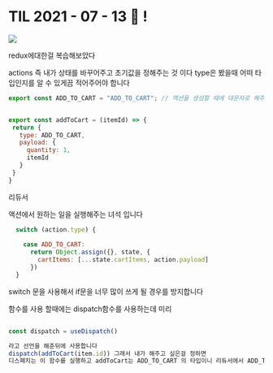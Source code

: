 # TIL 2021 - 07 - 13 📖 !
 <img src="Sprint.png" align="center" />

 redux에대한걸 복습해보았다 




 actions 즉 내가 상태를 바꾸어주고 초기값을 정해주는 것 이다 
 type은 봤을때 어떠 타입인지를 알 수 있게끔 적어주어야 합니다 
 ```js
 export const ADD_TO_CART = "ADD_TO_CART"; // 액션을 생성할 때에 대문자로 해주는 것은 암묵적 룰


 export const addToCart = (itemId) => {
  return {
    type: ADD_TO_CART,
    payload: {
      quantity: 1,
      itemId
    }
  }
}
```

리듀서

액션에서 원하는 일을 실행해주는 녀석 입니다 
```js
  switch (action.type) {
    
    case ADD_TO_CART:
      return Object.assign({}, state, {
        cartItems: [...state.cartItems, action.payload]
      })
  }
  ```
  switch 문을 사용해서 if문을 너무 많이 쓰게 될 경우를 방지합니다 

  함수를 사용 할때에는 
  dispatch함수를 사용하는데 미리 
  ```js 

  const dispatch = useDispatch()

  라고 선언을 해준뒤에 사용합니다 
  dispatch(addToCart(item.id)) 그래서 내가 해주고 싶은걸 정하면 
  디스패치는 이 함수를 실행하고 addToCart는 ADD_TO_CART 의 타입이니 리듀서에서 ADD_TO_CART 와 일치하는 타입을 찾고 리턴값을 보내줍니다 .

